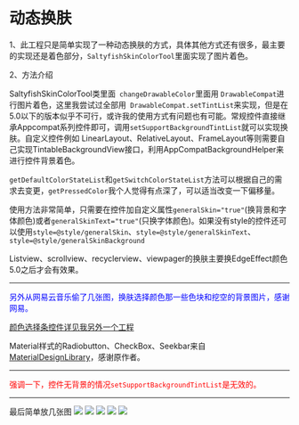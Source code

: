 动态换肤
=====
1、此工程只是简单实现了一种动态换肤的方式，具体其他方式还有很多，最主要的实现还是着色部分，`SaltyfishSkinColorTool`里面实现了图片着色。

2、方法介绍

SaltyfishSkinColorTool类里面` changeDrawableColor`里面用 `DrawableCompat`进行图片着色，这里我尝试过全部用` DrawableCompat.setTintList`来实现，但是在5.0以下的版本似乎不可行，或许我的使用方式有问题也有可能。常规控件直接继承Appcompat系列控件即可，调用`setSupportBackgroundTintList`就可以实现换肤。自定义控件例如 LinearLayout、RelativeLayout、FrameLayout等则需要自己实现TintableBackgroundView接口，利用AppCompatBackgroundHelper来进行控件背景着色。

`getDefaultColorStateList`和`getSwitchColorStateList`方法可以根据自己的需求去变更，`getPressedColor`我个人觉得有点深了，可以适当改变一下偏移量。

使用方法非常简单，只需要在控件加自定义属性`generalSkin="true"`(换背景和字体颜色)或者`generalSkinText="true"`(只换字体颜色)。如果没有style的控件还可以使用`style=@style/generalSkin`、`style=@style/generalSkinText`、`style=@style/generalSkinBackground`

Listview、scrollview、recyclerview、viewpager的换肤主要换EdgeEffect颜色 5.0之后才会有效果。

----------------------------------------------------------

<font color="blue">另外从网易云音乐偷了几张图，换肤选择颜色那一些色块和挖空的背景图片，感谢网易。</font>

[颜色选择条控件详见我另外一个工程](https://github.com/luohaohaha/LinearColorPicker)

Material样式的Radiobutton、CheckBox、Seekbar来自[MaterialDesignLibrary](https://github.com/navasmdc/MaterialDesignLibrary)，感谢原作者。


----------------------------------------------------------
<font color="red">强调一下，控件无背景的情况`setSupportBackgroundTintList`是无效的。</font>

----------------------------------------------------------
最后简单放几张图
![](https://github.com/luohaohaha/GeneralSkin/device-2016-10-12-142841.png)
![](https://github.com/luohaohaha/GeneralSkin/device-2016-10-12-142922.png)
![](https://github.com/luohaohaha/GeneralSkin/device-2016-10-12-142943.png)
![](https://github.com/luohaohaha/GeneralSkin/device-2016-10-12-143007.png)
![](https://github.com/luohaohaha/GeneralSkin/device-2016-10-12-143055.png)